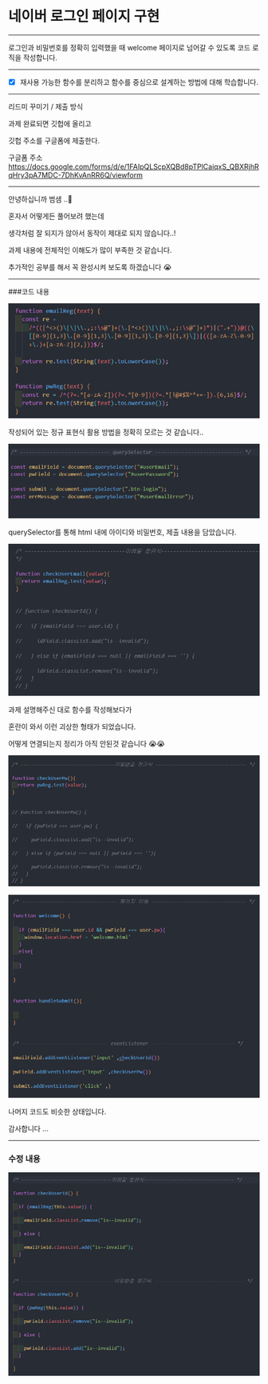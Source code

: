 # 네이버 로그인 페이지 구현

---

로그인과 비밀번호를 정확히 입력했을 때 welcome 페이지로 넘어갈 수 있도록 코드 로직을 작성합니다.


---
- [x] 재사용 가능한 함수를 분리하고 함수를 중심으로 설계하는 방법에 대해 학습합니다.

---
리드미 꾸미기 / 제출 방식

과제 완료되면 깃헙에 올리고

깃헙 주소를 구글폼에 제출한다.

구글폼 주소
https://docs.google.com/forms/d/e/1FAIpQLScpXQBd8pTPlCaiqxS_QBXRjhRqHry3pA7MDC-7DhKvAnRR6Q/viewform

---
안녕하십니까 범샘 ..🐯

혼자서 어떻게든 풀어보려 했는데

생각처럼 잘 되지가 않아서 동작이 제대로 되지 않습니다..!

과제 내용에 전체적인 이해도가 많이 부족한 것 같습니다.

추가적인 공부를 해서 꼭 완성시켜 보도록 하겠습니다 😭

---
###코드 내용

![alt text](image.png)

작성되어 있는 정규 표현식 활용 방법을 정확히 모르는 것 같습니다..

![alt text](image-1.png)

querySelector를 통해 html 내에 아이디와 비밀번호, 제출 내용을 담았습니다.


![alt text](image-2.png)

과제 설명해주신 대로 함수를 작성해보다가

혼란이 와서 이런 괴상한 형태가 되었습니다.

어떻게 연결되는지 정리가 아직 안된것 같습니다 😭😭

![alt text](image-3.png)

![alt text](image-4.png)

나머지 코드도 비슷한 상태입니다.

감사합니다 ...

---
### 수정 내용

![alt text](image-5.png)